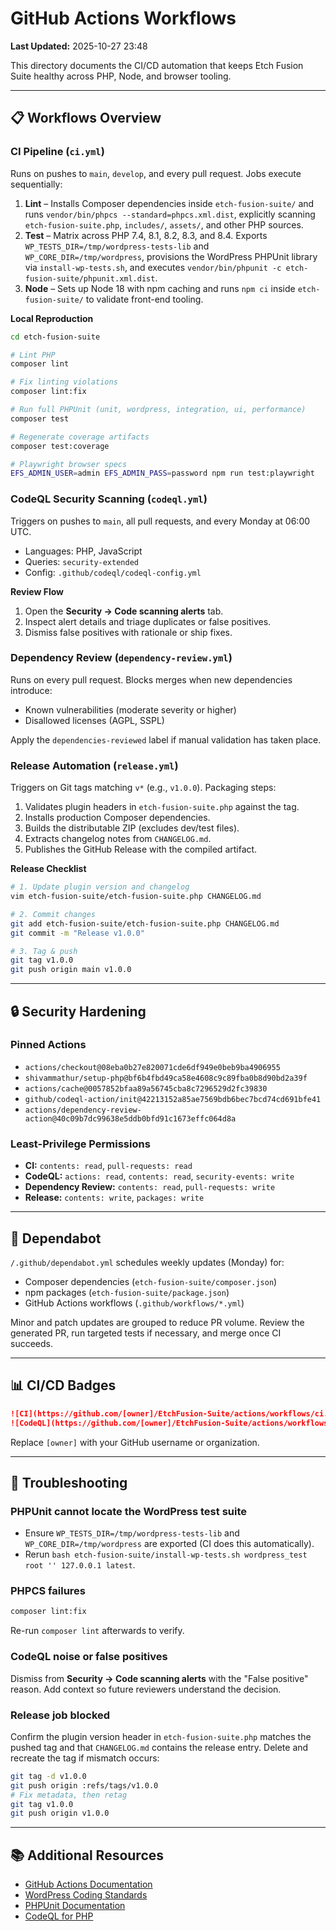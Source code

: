# GitHub Actions Workflows

**Last Updated:** 2025-10-27 23:48

This directory documents the CI/CD automation that keeps Etch Fusion Suite healthy across PHP, Node, and browser tooling.

---

## 📋 Workflows Overview

### CI Pipeline (`ci.yml`)

Runs on pushes to `main`, `develop`, and every pull request. Jobs execute sequentially:

1. **Lint** – Installs Composer dependencies inside `etch-fusion-suite/` and runs `vendor/bin/phpcs --standard=phpcs.xml.dist`, explicitly scanning `etch-fusion-suite.php`, `includes/`, `assets/`, and other PHP sources.
2. **Test** – Matrix across PHP 7.4, 8.1, 8.2, 8.3, and 8.4. Exports `WP_TESTS_DIR=/tmp/wordpress-tests-lib` and `WP_CORE_DIR=/tmp/wordpress`, provisions the WordPress PHPUnit library via `install-wp-tests.sh`, and executes `vendor/bin/phpunit -c etch-fusion-suite/phpunit.xml.dist`.
3. **Node** – Sets up Node 18 with npm caching and runs `npm ci` inside `etch-fusion-suite/` to validate front-end tooling.

**Local Reproduction**

```bash
cd etch-fusion-suite

# Lint PHP
composer lint

# Fix linting violations
composer lint:fix

# Run full PHPUnit (unit, wordpress, integration, ui, performance)
composer test

# Regenerate coverage artifacts
composer test:coverage

# Playwright browser specs
EFS_ADMIN_USER=admin EFS_ADMIN_PASS=password npm run test:playwright
```

### CodeQL Security Scanning (`codeql.yml`)

Triggers on pushes to `main`, all pull requests, and every Monday at 06:00 UTC.

- Languages: PHP, JavaScript
- Queries: `security-extended`
- Config: `.github/codeql/codeql-config.yml`

**Review Flow**

1. Open the **Security → Code scanning alerts** tab.
2. Inspect alert details and triage duplicates or false positives.
3. Dismiss false positives with rationale or ship fixes.

### Dependency Review (`dependency-review.yml`)

Runs on every pull request. Blocks merges when new dependencies introduce:

- Known vulnerabilities (moderate severity or higher)
- Disallowed licenses (AGPL, SSPL)

Apply the `dependencies-reviewed` label if manual validation has taken place.

### Release Automation (`release.yml`)

Triggers on Git tags matching `v*` (e.g., `v1.0.0`). Packaging steps:

1. Validates plugin headers in `etch-fusion-suite.php` against the tag.
2. Installs production Composer dependencies.
3. Builds the distributable ZIP (excludes dev/test files).
4. Extracts changelog notes from `CHANGELOG.md`.
5. Publishes the GitHub Release with the compiled artifact.

**Release Checklist**

```bash
# 1. Update plugin version and changelog
vim etch-fusion-suite/etch-fusion-suite.php CHANGELOG.md

# 2. Commit changes
git add etch-fusion-suite/etch-fusion-suite.php CHANGELOG.md
git commit -m "Release v1.0.0"

# 3. Tag & push
git tag v1.0.0
git push origin main v1.0.0
```

---

## 🔒 Security Hardening

### Pinned Actions

- `actions/checkout@08eba0b27e820071cde6df949e0beb9ba4906955`
- `shivammathur/setup-php@bf6b4fbd49ca58e4608c9c89fba0b8d90bd2a39f`
- `actions/cache@0057852bfaa89a56745cba8c7296529d2fc39830`
- `github/codeql-action/init@42213152a85ae7569bdb6bec7bcd74cd691bfe41`
- `actions/dependency-review-action@40c09b7dc99638e5ddb0bfd91c1673effc064d8a`

### Least-Privilege Permissions

- **CI:** `contents: read`, `pull-requests: read`
- **CodeQL:** `actions: read`, `contents: read`, `security-events: write`
- **Dependency Review:** `contents: read`, `pull-requests: write`
- **Release:** `contents: write`, `packages: write`

---

## 🔄 Dependabot

`/.github/dependabot.yml` schedules weekly updates (Monday) for:

- Composer dependencies (`etch-fusion-suite/composer.json`)
- npm packages (`etch-fusion-suite/package.json`)
- GitHub Actions workflows (`.github/workflows/*.yml`)

Minor and patch updates are grouped to reduce PR volume. Review the generated PR, run targeted tests if necessary, and merge once CI succeeds.

---

## 📊 CI/CD Badges

```markdown
![CI](https://github.com/[owner]/EtchFusion-Suite/actions/workflows/ci.yml/badge.svg)
![CodeQL](https://github.com/[owner]/EtchFusion-Suite/actions/workflows/codeql.yml/badge.svg)
```

Replace `[owner]` with your GitHub username or organization.

---

## 🧪 Troubleshooting

### PHPUnit cannot locate the WordPress test suite

- Ensure `WP_TESTS_DIR=/tmp/wordpress-tests-lib` and `WP_CORE_DIR=/tmp/wordpress` are exported (CI does this automatically).
- Rerun `bash etch-fusion-suite/install-wp-tests.sh wordpress_test root '' 127.0.0.1 latest`.

### PHPCS failures

```bash
composer lint:fix
```

Re-run `composer lint` afterwards to verify.

### CodeQL noise or false positives

Dismiss from **Security → Code scanning alerts** with the "False positive" reason. Add context so future reviewers understand the decision.

### Release job blocked

Confirm the plugin version header in `etch-fusion-suite.php` matches the pushed tag and that `CHANGELOG.md` contains the release entry. Delete and recreate the tag if mismatch occurs:

```bash
git tag -d v1.0.0
git push origin :refs/tags/v1.0.0
# Fix metadata, then retag
git tag v1.0.0
git push origin v1.0.0
```

---

## 📚 Additional Resources

- [GitHub Actions Documentation](https://docs.github.com/en/actions)
- [WordPress Coding Standards](https://developer.wordpress.org/coding-standards/wordpress-coding-standards/)
- [PHPUnit Documentation](https://phpunit.de/documentation.html)
- [CodeQL for PHP](https://codeql.github.com/docs/codeql-language-guides/codeql-for-php/)
